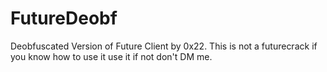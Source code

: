 # FutureDeobf
Deobfuscated Version of Future Client by 0x22. This is not a futurecrack if you know how to use it use it if not don't DM me.
